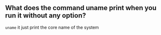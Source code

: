 ## What does the command uname print when you run it without any option? 
```uname``` it just print the core name of the system
